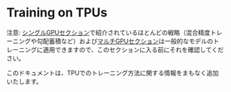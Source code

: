 <!--Copyright 2023 The HuggingFace Team. All rights reserved.

Licensed under the Apache License, Version 2.0 (the "License"); you may not use this file except in compliance with
the License. You may obtain a copy of the License at

http://www.apache.org/licenses/LICENSE-2.0

Unless required by applicable law or agreed to in writing, software distributed under the License is distributed on
an "AS IS" BASIS, WITHOUT WARRANTIES OR CONDITIONS OF ANY KIND, either express or implied. See the License for the

⚠️ Note that this file is in Markdown but contain specific syntax for our doc-builder (similar to MDX) that may not be
rendered properly in your Markdown viewer.

-->

# Training on TPUs

<Tip>

 注意: [シングルGPUセクション](perf_train_gpu_one)で紹介されているほとんどの戦略（混合精度トレーニングや勾配蓄積など）および[マルチGPUセクション](perf_train_gpu_many)は一般的なモデルのトレーニングに適用できますので、このセクションに入る前にそれを確認してください。

</Tip>

このドキュメントは、TPUでのトレーニング方法に関する情報をまもなく追加いたします。
